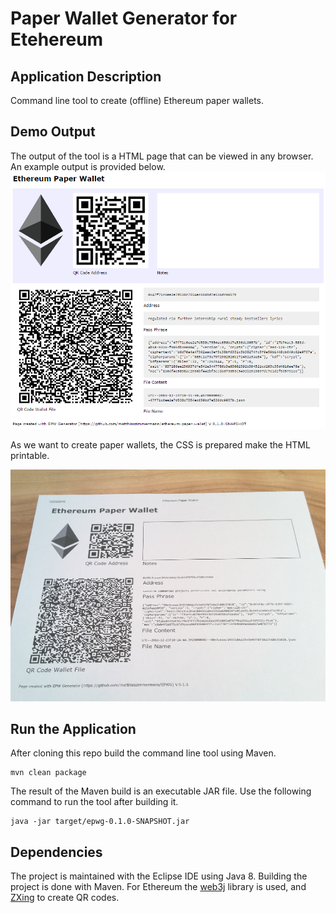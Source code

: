 # Paper Wallet Generator for Etehereum

## Application Description

Command line tool to create (offline) Ethereum paper wallets.

## Demo Output

The output of the tool is a HTML page that can be viewed in any browser. 
An example output is provided below.
![HTML Page](/screenshots/paper_wallet_html.png)

As we want to create paper wallets, the CSS is prepared make the HTML printable.

![Printed Wallet](/screenshots/paper_wallet_printed.png)

## Run the Application

After cloning this repo build the command line tool using Maven.

```
mvn clean package
```

The result of the Maven build is an executable JAR file. 
Use the following command to run the tool after building it.

```
java -jar target/epwg-0.1.0-SNAPSHOT.jar
```

## Dependencies

The project is maintained with the Eclipse IDE using Java 8. Building the project is done with Maven. 
For Ethereum the [web3j](https://web3j.github.io/web3j/) library is used, and [ZXing](https://github.com/zxing/zxing) to create QR codes.
